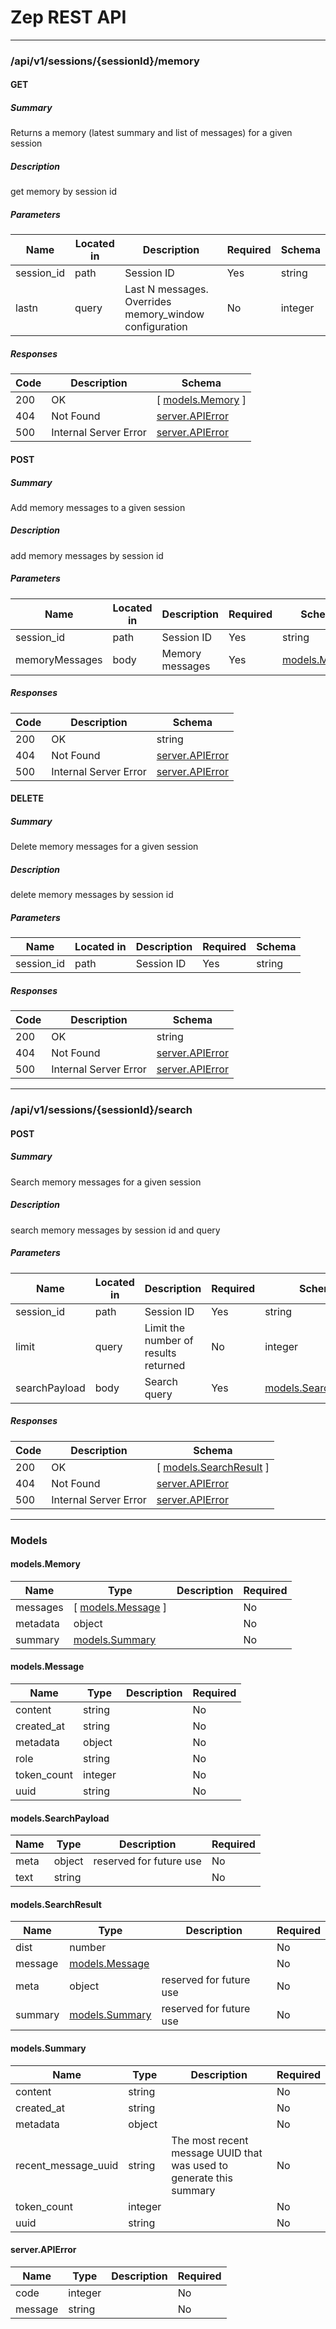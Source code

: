 # Zep REST API

---

### /api/v1/sessions/{sessionId}/memory

#### GET

##### Summary

Returns a memory (latest summary and list of messages) for a given session

##### Description

get memory by session id

##### Parameters

| Name       | Located in | Description                                            | Required | Schema  |
| ---------- | ---------- | ------------------------------------------------------ | -------- | ------- |
| session_id | path       | Session ID                                             | Yes      | string  |
| lastn      | query      | Last N messages. Overrides memory_window configuration | No       | integer |

##### Responses

| Code | Description           | Schema                             |
| ---- | --------------------- | ---------------------------------- |
| 200  | OK                    | [ [models.Memory](#modelsmemory) ] |
| 404  | Not Found             | [server.APIError](#serverapierror) |
| 500  | Internal Server Error | [server.APIError](#serverapierror) |

#### POST

##### Summary

Add memory messages to a given session

##### Description

add memory messages by session id

##### Parameters

| Name           | Located in | Description     | Required | Schema                         |
| -------------- | ---------- | --------------- | -------- | ------------------------------ |
| session_id     | path       | Session ID      | Yes      | string                         |
| memoryMessages | body       | Memory messages | Yes      | [models.Memory](#modelsmemory) |

##### Responses

| Code | Description           | Schema                             |
| ---- | --------------------- | ---------------------------------- |
| 200  | OK                    | string                             |
| 404  | Not Found             | [server.APIError](#serverapierror) |
| 500  | Internal Server Error | [server.APIError](#serverapierror) |

#### DELETE

##### Summary

Delete memory messages for a given session

##### Description

delete memory messages by session id

##### Parameters

| Name       | Located in | Description | Required | Schema |
| ---------- | ---------- | ----------- | -------- | ------ |
| session_id | path       | Session ID  | Yes      | string |

##### Responses

| Code | Description           | Schema                             |
| ---- | --------------------- | ---------------------------------- |
| 200  | OK                    | string                             |
| 404  | Not Found             | [server.APIError](#serverapierror) |
| 500  | Internal Server Error | [server.APIError](#serverapierror) |

---

### /api/v1/sessions/{sessionId}/search

#### POST

##### Summary

Search memory messages for a given session

##### Description

search memory messages by session id and query

##### Parameters

| Name          | Located in | Description                          | Required | Schema                                       |
| ------------- | ---------- | ------------------------------------ | -------- | -------------------------------------------- |
| session_id    | path       | Session ID                           | Yes      | string                                       |
| limit         | query      | Limit the number of results returned | No       | integer                                      |
| searchPayload | body       | Search query                         | Yes      | [models.SearchPayload](#modelssearchpayload) |

##### Responses

| Code | Description           | Schema                                         |
| ---- | --------------------- | ---------------------------------------------- |
| 200  | OK                    | [ [models.SearchResult](#modelssearchresult) ] |
| 404  | Not Found             | [server.APIError](#serverapierror)             |
| 500  | Internal Server Error | [server.APIError](#serverapierror)             |

---

### Models

#### models.Memory

| Name     | Type                                 | Description | Required |
| -------- | ------------------------------------ | ----------- | -------- |
| messages | [ [models.Message](#modelsmessage) ] |             | No       |
| metadata | object                               |             | No       |
| summary  | [models.Summary](#modelssummary)     |             | No       |

#### models.Message

| Name        | Type    | Description | Required |
| ----------- | ------- | ----------- | -------- |
| content     | string  |             | No       |
| created_at  | string  |             | No       |
| metadata    | object  |             | No       |
| role        | string  |             | No       |
| token_count | integer |             | No       |
| uuid        | string  |             | No       |

#### models.SearchPayload

| Name | Type   | Description             | Required |
| ---- | ------ | ----------------------- | -------- |
| meta | object | reserved for future use | No       |
| text | string |                         | No       |

#### models.SearchResult

| Name    | Type                             | Description             | Required |
| ------- | -------------------------------- | ----------------------- | -------- |
| dist    | number                           |                         | No       |
| message | [models.Message](#modelsmessage) |                         | No       |
| meta    | object                           | reserved for future use | No       |
| summary | [models.Summary](#modelssummary) | reserved for future use | No       |

#### models.Summary

| Name                | Type    | Description                                                         | Required |
| ------------------- | ------- | ------------------------------------------------------------------- | -------- |
| content             | string  |                                                                     | No       |
| created_at          | string  |                                                                     | No       |
| metadata            | object  |                                                                     | No       |
| recent_message_uuid | string  | The most recent message UUID that was used to generate this summary | No       |
| token_count         | integer |                                                                     | No       |
| uuid                | string  |                                                                     | No       |

#### server.APIError

| Name    | Type    | Description | Required |
| ------- | ------- | ----------- | -------- |
| code    | integer |             | No       |
| message | string  |             | No       |
